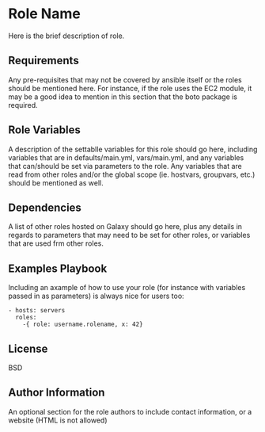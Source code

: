 Role Name
==========================

Here is the brief description of role.

Requirements
--------------------------

Any pre-requisites that may not be covered by ansible itself or the roles should be mentioned here. For instance, if the role uses the EC2 module, it may be a good idea to mention in this section that the boto package is required.

Role Variables
--------------------------

A description of the settablle variables for this role should go here, including variables that are in defaults/main.yml, vars/main.yml, and any variables that can/should be set via parameters to the role. Any variables that are read from other roles and/or the global scope (ie. hostvars, groupvars, etc.) should be mentioned as well.

Dependencies
--------------------------

A list of other roles hosted on Galaxy should go here, plus any details in regards to parameters that may need to be set for other roles, or variables that are used frm other roles.

Examples Playbook
--------------------------

Including an axample of how to use your role (for instance with variables passed in as parameters) is always nice for users too:

	- hosts: servers
	  roles:
	    -{ role: username.rolename, x: 42}

License
---------------------------

BSD

Author Information
---------------------------

An optional section for the role authors to include contact information, or a website (HTML is not allowed)
